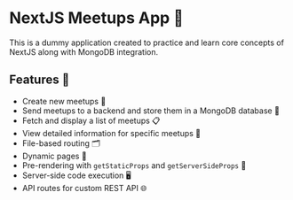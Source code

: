 # NextJS Meetups App 🚀
This is a dummy application created to practice and learn core concepts of NextJS along with MongoDB integration.
## Features 🌟
- Create new meetups 📝
- Send meetups to a backend and store them in a MongoDB database 💾
- Fetch and display a list of meetups 📋
- View detailed information for specific meetups 🔎
- File-based routing 🗂️
- Dynamic pages 📄
- Pre-rendering with `getStaticProps` and `getServerSideProps` 🎨
- Server-side code execution 🖥️
- API routes for custom REST API 🌐

 
